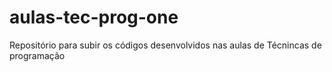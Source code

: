 # aulas-tec-prog-one
Repositório para subir os códigos desenvolvidos nas aulas de Técnincas de programação

